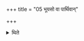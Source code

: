 +++
title = "05 भूयसो वा पार्थिवान्"

+++

<details><summary>थिते</summary>

5. Or (he may bring) more materials derived from earth.
</details>
